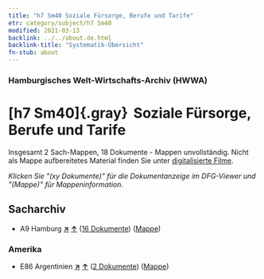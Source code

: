 ```yaml
---
title: "h7 Sm40 Soziale Fürsorge, Berufe und Tarife"
etr: category/subject/h7 Sm40
modified: 2021-03-13
backlink: ../../about.de.html
backlink-title: "Systematik-Übersicht"
fn-stub: about
---
```


### Hamburgisches Welt-Wirtschafts-Archiv (HWWA)
# [h7 Sm40]{.gray}&#8201; Soziale Fürsorge, Berufe und Tarife&#160; 




Insgesamt 2 Sach-Mappen, 18 Dokumente - Mappen unvollständig.
Nicht als Mappe aufbereitetes Material finden Sie unter [digitalisierte Filme](/film/h1_sh).

_Klicken Sie "(xy Dokumente)" für die Dokumentanzeige im DFG-Viewer und "(Mappe)" für Mappeninformation._

## Sacharchiv



- A9 Hamburg [**&nearr;**](../../../geo/i/140905/about.de.html "Hamburg (alle Mappen)") [**&uarr;**](../../../geo/about.de.html#A9 "Ländersystematik") (<a href="https://pm20.zbw.eu/dfgview/sh/140905,181100" title="über: Hamburg : Soziale Fürsorge, Berufe und Tarife" target="_blank">16 Dokumente</a>) ([Mappe](http://purl.org/pressemappe20/folder/sh/140905,181100))

### Amerika

- E86 Argentinien [**&nearr;**](../../../geo/i/141692/about.de.html "Argentinien (alle Mappen)") [**&uarr;**](../../../geo/about.de.html#E86 "Ländersystematik") (<a href="https://pm20.zbw.eu/dfgview/sh/141692,181100" title="über: Argentinien : Soziale Fürsorge, Berufe und Tarife" target="_blank">2 Dokumente</a>) ([Mappe](http://purl.org/pressemappe20/folder/sh/141692,181100))


